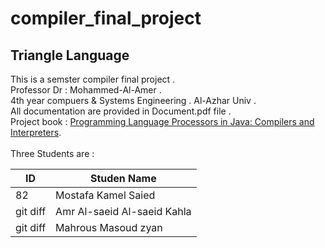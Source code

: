 # compiler_final_project

## Triangle Language
This is a semster compiler final project .<br>
Professor Dr : Mohammed-Al-Amer .<br>
4th year compuers & Systems Engineering . Al-Azhar Univ .<br>
All documentation are provided in Document.pdf file .<br>
Project book : [Programming Language Processors in Java: Compilers and Interpreters](https://www.amazon.com/Programming-Language-Processors-Java-Interpreters/dp/0130257869).<br>
<br>
Three Students are :

| ID | Studen Name |
| --- | --- |
| 82 | Mostafa Kamel Saied |
| git diff | Amr Al-saeid Al-saeid Kahla |
| git diff | Mahrous Masoud zyan |
